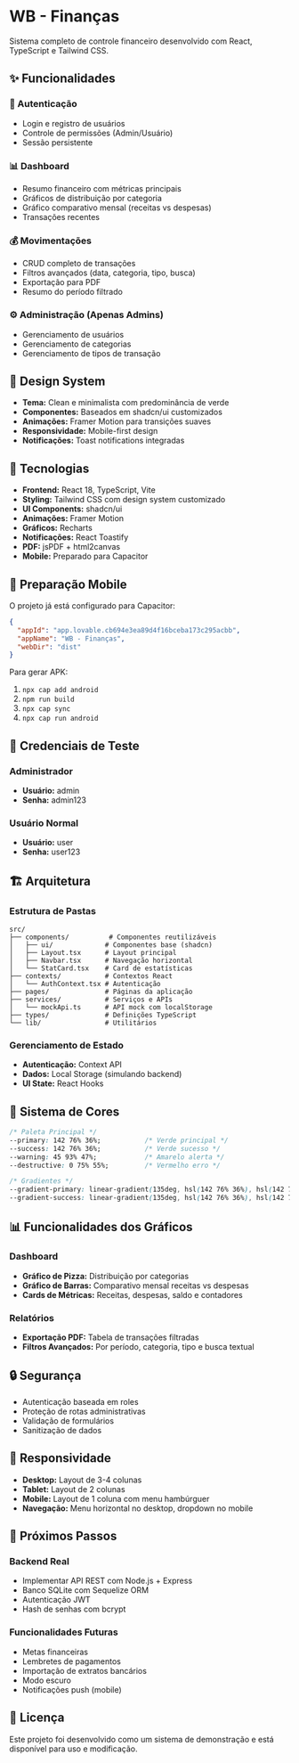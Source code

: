 # WB - Finanças

Sistema completo de controle financeiro desenvolvido com React, TypeScript e Tailwind CSS.

## ✨ Funcionalidades

### 🔐 Autenticação
- Login e registro de usuários
- Controle de permissões (Admin/Usuário)
- Sessão persistente

### 📊 Dashboard
- Resumo financeiro com métricas principais
- Gráficos de distribuição por categoria
- Gráfico comparativo mensal (receitas vs despesas)
- Transações recentes

### 💰 Movimentações
- CRUD completo de transações
- Filtros avançados (data, categoria, tipo, busca)
- Exportação para PDF
- Resumo do período filtrado

### ⚙️ Administração (Apenas Admins)
- Gerenciamento de usuários
- Gerenciamento de categorias
- Gerenciamento de tipos de transação

## 🎨 Design System

- **Tema:** Clean e minimalista com predominância de verde
- **Componentes:** Baseados em shadcn/ui customizados
- **Animações:** Framer Motion para transições suaves
- **Responsividade:** Mobile-first design
- **Notificações:** Toast notifications integradas

## 🚀 Tecnologias

- **Frontend:** React 18, TypeScript, Vite
- **Styling:** Tailwind CSS com design system customizado
- **UI Components:** shadcn/ui
- **Animações:** Framer Motion
- **Gráficos:** Recharts
- **Notificações:** React Toastify
- **PDF:** jsPDF + html2canvas
- **Mobile:** Preparado para Capacitor

## 📱 Preparação Mobile

O projeto já está configurado para Capacitor:

```json
{
  "appId": "app.lovable.cb694e3ea89d4f16bceba173c295acbb",
  "appName": "WB - Finanças",
  "webDir": "dist"
}
```

Para gerar APK:
1. `npx cap add android`
2. `npm run build`
3. `npx cap sync`
4. `npx cap run android`

## 🎯 Credenciais de Teste

### Administrador
- **Usuário:** admin
- **Senha:** admin123

### Usuário Normal
- **Usuário:** user
- **Senha:** user123

## 🏗️ Arquitetura

### Estrutura de Pastas
```
src/
├── components/          # Componentes reutilizáveis
│   ├── ui/             # Componentes base (shadcn)
│   ├── Layout.tsx      # Layout principal
│   ├── Navbar.tsx      # Navegação horizontal
│   └── StatCard.tsx    # Card de estatísticas
├── contexts/           # Contextos React
│   └── AuthContext.tsx # Autenticação
├── pages/              # Páginas da aplicação
├── services/           # Serviços e APIs
│   └── mockApi.ts      # API mock com localStorage
├── types/              # Definições TypeScript
└── lib/                # Utilitários
```

### Gerenciamento de Estado
- **Autenticação:** Context API
- **Dados:** Local Storage (simulando backend)
- **UI State:** React Hooks

## 🎨 Sistema de Cores

```css
/* Paleta Principal */
--primary: 142 76% 36%;           /* Verde principal */
--success: 142 76% 36%;           /* Verde sucesso */
--warning: 45 93% 47%;            /* Amarelo alerta */
--destructive: 0 75% 55%;         /* Vermelho erro */

/* Gradientes */
--gradient-primary: linear-gradient(135deg, hsl(142 76% 36%), hsl(142 76% 28%));
--gradient-success: linear-gradient(135deg, hsl(142 76% 36%), hsl(142 76% 28%));
```

## 📊 Funcionalidades dos Gráficos

### Dashboard
- **Gráfico de Pizza:** Distribuição por categorias
- **Gráfico de Barras:** Comparativo mensal receitas vs despesas
- **Cards de Métricas:** Receitas, despesas, saldo e contadores

### Relatórios
- **Exportação PDF:** Tabela de transações filtradas
- **Filtros Avançados:** Por período, categoria, tipo e busca textual

## 🔒 Segurança

- Autenticação baseada em roles
- Proteção de rotas administrativas
- Validação de formulários
- Sanitização de dados

## 📱 Responsividade

- **Desktop:** Layout de 3-4 colunas
- **Tablet:** Layout de 2 colunas
- **Mobile:** Layout de 1 coluna com menu hambúrguer
- **Navegação:** Menu horizontal no desktop, dropdown no mobile

## 🎯 Próximos Passos

### Backend Real
- Implementar API REST com Node.js + Express
- Banco SQLite com Sequelize ORM
- Autenticação JWT
- Hash de senhas com bcrypt

### Funcionalidades Futuras
- Metas financeiras
- Lembretes de pagamentos
- Importação de extratos bancários
- Modo escuro
- Notificações push (mobile)

## 📄 Licença

Este projeto foi desenvolvido como um sistema de demonstração e está disponível para uso e modificação.